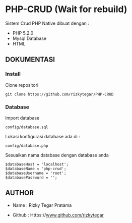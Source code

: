 # PHP-CRUD (Wait for rebuild)

Sistem Crud PHP Native dibuat dengan :

- PHP 5.2.0
- Mysql Database
- HTML

## DOKUMENTASI

### Install

Clone repositori

```
git clone https://github.com/rizkytegar/PHP-CRUD
```

### Database

Import database

```
config/database.sql
```

Lokasi konfigurasi database ada di :

```
config/database.php
```

Sesuaikan nama database dengan database anda

```
$databaseHost = 'localhost';
$databaseName = 'php-crud';
$databaseUsername = 'root';
$databasePassword = '';
```

## AUTHOR

- Name : Rizky Tegar Pratama

- Github : Https://www.github.com/rizkytegar
